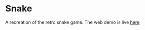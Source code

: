 # Snake
A recreation of the retro snake game.
The web demo is live <a href="https://snake.sreenath.org">here</a>
